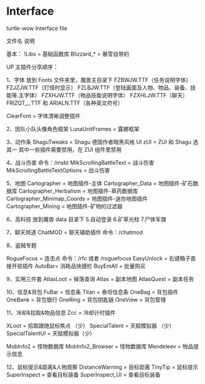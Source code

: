 # Interface

turtle-wow Interface file

文件名 说明

基本：
!Libs = 基础函数库
Blizzard\_\* = 暴雪自带的

UP 主插件分享顺序：

1、字体
放到 Fonts 文件夹里，魔兽主目录下
FZBWJW.TTF（任务说明字体）
FZJZJW.TTF（打怪时显示）
FZLBJW.TTF（登陆画面及人物、物品、装备、技能等.主字体）
FZXHJW.TTF（物品技能说明字体）
FZXHLJW.TTF（聊天）
FRIZQT\_\_.TTF 和 ARIALN.TTF（各种英文符号）

ClearFont = 字体清晰调整插件

2、团队小队头像角色框架
LunaUnitFrames = 露娜框架

3、动作条
ShaguTweaks = Shagu 德国作者暗黑风格 UI
zUI = ZUI 和 Shagu 选其一 其中一些插件需要禁用，在 ZUI 组件里禁用

4、战斗伤害
命令：/msbt
MikScrollingBattleText = 战斗伤害
MikScrollingBattleTextOptions = 战斗伤害

5、地图
Cartographer = 地图插件-主体
Cartographer_Data = 地图插件-矿石数据库
Cartographer_Herbalism = 地图插件-草药数据库
Cartographer_Minimap_Coords = 地图插件-迷你地图插件
Cartographer_Mining = 地图插件-矿物的过滤器

6、高科技
放到魔兽 data 目录下 5.自动登录 6.矿草光柱 7.尸体军旗

7、聊天频道
ChatMOD = 聊天辅助插件
命令：/chatmod

8、盗贼专题

RogueFocus = 连击点 命令：/rfc 或者 /roguefocus
EasyUnlock = 右键箱子直接开锁插件
AutoBar= 消耗品快捷栏
BuyEmAll = 批量购买

9、实用三件套
AtlasLoot = 掉落查询
Atlas = 副本地图
AtlasQuest = 副本任务

10、信息&背包
FuBar = 信息条
Titan = 泰坦信息条
OneBag = 背包插件
OneBank = 背包银行
OneRing = 背包钥匙链
OneView = 背包管理

11、冷却&拾取&物品信息
Zcc = 冷却计时插件

XLoot = 拾取跟随鼠标焦点 （少）
SpecialTalent = 天赋模拟器 （少）
SpecialTalentUI = 天赋模拟器（少）

MobInfo2 = 怪物数据库
MobInfo2_Browser = 怪物数据库
Mendeleev = 物品提示信息

12、鼠标提示&距离&人物观察
DistanceWarning = 目标距离
TinyTip = 鼠标提示
SuperInspect = 查看目标装备
SuperInspect_UI = 查看目标装备
